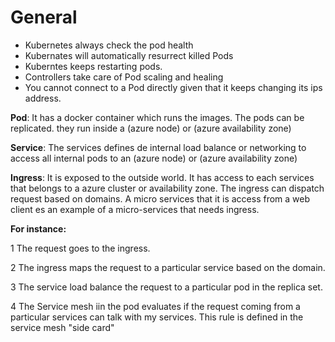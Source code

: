 
General
========
* Kubernetes always check the pod health 
* Kubernates will automatically resurrect killed Pods 
* Kuberntes keeps restarting pods.
* Controllers take care of Pod scaling and healing
* You cannot connect to a Pod directly given that it keeps changing its ips address.

**Pod**: It has a docker container which runs the images. The pods can be replicated. they run inside a  (azure node) or (azure availability zone)

**Service**: The services defines de internal load balance or networking to access all internal pods to an (azure node) or (azure availability zone)

**Ingress**: It is exposed to the outside world. It has access to each services that belongs to a azure cluster or availability zone. 
The ingress can dispatch request based on domains.  A micro services that it  is access from a web client es an example of a micro-services that needs ingress.

**For instance:**

1 The request goes to the ingress.
 
2 The ingress maps the request to a particular service based on the domain.

3 The service load balance the request to a particular pod in the replica set.

4 The Service mesh iin the pod evaluates if the request coming from a particular services can talk with my services. This rule is defined in the service mesh "side card" 